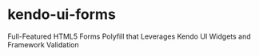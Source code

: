 kendo-ui-forms
==============

Full-Featured HTML5 Forms Polyfill that Leverages Kendo UI Widgets and Framework Validation
